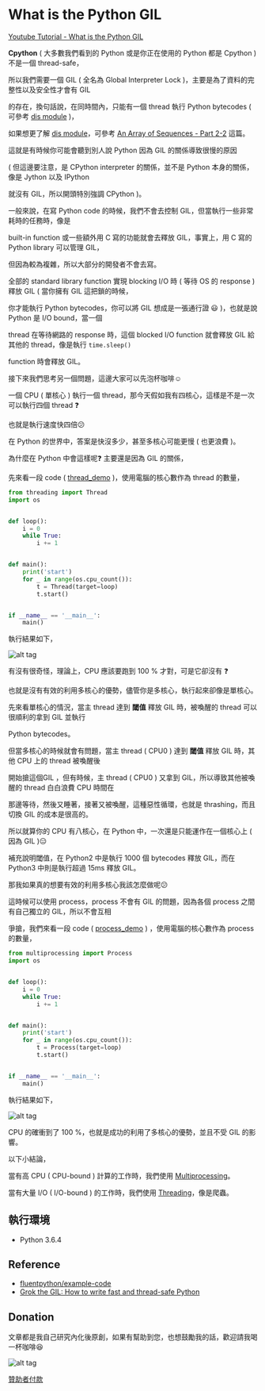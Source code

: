 # What is the Python GIL

[Youtube Tutorial - What is the Python GIL](https://youtu.be/weqxMa-tBfQ)

**Cpython** ( 大多數我們看到的 Python 或是你正在使用的 Python 都是 Cpython ) 不是一個 thread-safe，

所以我們需要一個 GIL ( 全名為 Global Interpreter Lock )，主要是為了資料的完整性以及安全性才會有 GIL

的存在，換句話說，在同時間內，只能有一個 thread 執行 Python bytecodes ( 可參考 [dis module](https://docs.python.org/3/library/dis.html) )，

如果想更了解 [dis module](https://docs.python.org/3/library/dis.html)，可參考 [An Array of Sequences - Part 2-2](https://github.com/twtrubiks/fluent-python-notes/tree/master/A_Array_of_Sequences_part_2_2) 這篇。

這就是有時候你可能會聽到別人說 Python 因為 GIL 的關係導致很慢的原因

( 但這邊要注意，是 CPython interpreter 的關係，並不是 Python 本身的關係，像是 Jython 以及 IPython

就沒有 GIL，所以開頭特別強調 CPython )。

一般來說，在寫 Python code 的時候，我們不會去控制 GIL，但當執行一些非常耗時的任務時，像是

built-in function 或一些額外用 C 寫的功能就會去釋放 GIL，事實上，用 C 寫的 Python library 可以管理 GIL，

但因為較為複雜，所以大部分的開發者不會去寫。

全部的 standard library function 實現 blocking I/O 時 ( 等待 OS 的 response ) 釋放 GIL ( 當你擁有 GIL 這把鎖的時候，

你才能執行 Python bytecodes，你可以將 GIL 想成是一張通行證 :smiley: )，也就是說 Python 是 I/O bound，當一個

thread 在等待網路的 response 時，這個 blocked I/O function 就會釋放 GIL 給其他的 thread，像是執行 `time.sleep()`

function 時會釋放 GIL。

接下來我們思考另一個問題，這邊大家可以先泡杯咖啡:relaxed:

一個 CPU ( 單核心 ) 執行一個 thread，那今天假如我有四核心，這樣是不是一次可以執行四個 thread :question:

也就是執行速度快四倍:confused:

在 Python 的世界中，答案是快沒多少，甚至多核心可能更慢 ( 也更浪費 )。

為什麼在 Python 中會這樣呢:question: 主要還是因為 GIL 的關係，

先來看一段 code ( [thread_demo](https://github.com/twtrubiks/fluent-python-notes/blob/master/what_is_the_python_GIL/thread_demo.py) )，使用電腦的核心數作為 thread 的數量，

```python
from threading import Thread
import os


def loop():
    i = 0
    while True:
        i += 1


def main():
    print('start')
    for _ in range(os.cpu_count()):
        t = Thread(target=loop)
        t.start()


if __name__ == '__main__':
    main()
```

執行結果如下，

![alt tag](https://i.imgur.com/KyGkDjD.png)

有沒有很奇怪，理論上，CPU 應該要跑到 100 % 才對，可是它卻沒有 :question:

也就是沒有有效的利用多核心的優勢，儘管你是多核心，執行起來卻像是單核心。

先來看單核心的情況，當主 thread 達到 **閾值** 釋放 GIL 時，被喚醒的 thread 可以很順利的拿到 GIL 並執行

Python bytecodes。

但當多核心的時候就會有問題，當主 thread ( CPU0 ) 達到 **閾值** 釋放 GIL 時，其他 CPU 上的 thread 被喚醒後

開始搶這個GIL ，但有時候，主 thread ( CPU0 ) 又拿到 GIL，所以導致其他被喚醒的 thread 白白浪費 CPU 時間在

那邊等待，然後又睡著，接著又被喚醒，這種惡性循環，也就是 thrashing，而且切換 GIL 的成本是很高的。

所以就算你的 CPU 有八核心，在 Python 中，一次還是只能運作在一個核心上 ( 因為 GIL ):expressionless:

補充說明閾值，在 Python2 中是執行 1000 個 bytecodes 釋放 GIL，而在 Python3 中則是執行超過 15ms 釋放 GIL。

那我如果真的想要有效的利用多核心我該怎麼做呢:confused:

這時候可以使用 process，process 不會有 GIL 的問題，因為各個 process 之間有自己獨立的 GIL，所以不會互相

爭搶，我們來看一段 code ( [process_demo](https://github.com/twtrubiks/fluent-python-notes/blob/master/what_is_the_python_GIL/process_demo.py) ) ，使用電腦的核心數作為 process 的數量，

```python
from multiprocessing import Process
import os


def loop():
    i = 0
    while True:
        i += 1


def main():
    print('start')
    for _ in range(os.cpu_count()):
        t = Process(target=loop)
        t.start()


if __name__ == '__main__':
    main()
```

執行結果如下，

![alt tag](https://i.imgur.com/6DTRH5B.png)

CPU 的確衝到了 100 %，也就是成功的利用了多核心的優勢，並且不受 GIL 的影響。

以下小結論，

當有高 CPU ( CPU-bound ) 計算的工作時，我們使用 [Multiprocessing](https://docs.python.org/3.6/library/multiprocessing.html)。

當有大量 I/O ( I/O-bound ) 的工作時，我們使用 [Threading](https://docs.python.org/3/library/threading.html)，像是爬蟲。

## 執行環境

* Python 3.6.4

## Reference

* [fluentpython/example-code](https://github.com/fluentpython/example-code)
* [Grok the GIL: How to write fast and thread-safe Python](https://opensource.com/article/17/4/grok-gil)

## Donation

文章都是我自己研究內化後原創，如果有幫助到您，也想鼓勵我的話，歡迎請我喝一杯咖啡:laughing:

![alt tag](https://i.imgur.com/LRct9xa.png)

[贊助者付款](https://payment.opay.tw/Broadcaster/Donate/9E47FDEF85ABE383A0F5FC6A218606F8)
